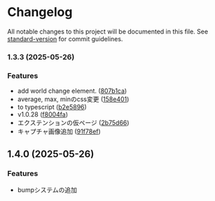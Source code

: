 # Changelog

All notable changes to this project will be documented in this file. See [standard-version](https://github.com/conventional-changelog/standard-version) for commit guidelines.

### 1.3.3 (2025-05-26)


### Features

* add world change element. ([807b1ca](https://github.com/dimgraycat/jro-tools-plus/commit/807b1ca95dcd315b1451be068b04b49411d134b9))
* average, max, minのcss変更 ([158e401](https://github.com/dimgraycat/jro-tools-plus/commit/158e401945649d0594927bea8c05cbff6d3ac26f))
* to typescript ([b2e5896](https://github.com/dimgraycat/jro-tools-plus/commit/b2e589651f02f597843c8fe463e04e758f579925))
* v1.0.28 ([f8004fa](https://github.com/dimgraycat/jro-tools-plus/commit/f8004fa5155f4a641e07585b027c629450be6459))
* エクステンションの仮ページ ([2b75d66](https://github.com/dimgraycat/jro-tools-plus/commit/2b75d66a68060dde4adc655ad514a34d3a868132))
* キャプチャ画像追加 ([91f78ef](https://github.com/dimgraycat/jro-tools-plus/commit/91f78efb43bbe2c6e9e9d68e8fba1c520d2523b7))

## 1.4.0 (2025-05-26)


### Features

* bumpシステムの追加